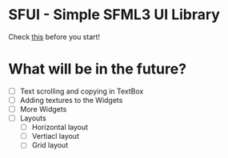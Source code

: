 # SFUI - Simple SFML3 UI Library
Check [this](example/main.cpp) before you start!
# What will be in the future?
- [ ] Text scrolling and copying in TextBox
- [ ] Adding textures to the Widgets
- [ ] More Widgets
- [ ] Layouts
  - [ ] Horizontal layout
  - [ ] Vertiacl layout
  - [ ] Grid layout
